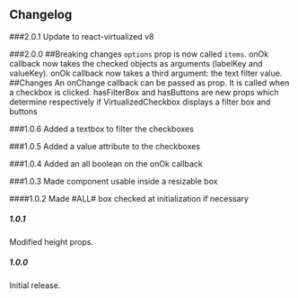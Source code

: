 Changelog
------------
###2.0.1
Update to react-virtualized v8

###2.0.0
##Breaking changes
`options` prop is now called `items`.
onOk callback now takes the checked objects as arguments (labelKey and valueKey).
onOk callback now takes a third argument: the text filter value.
##Changes
An onChange callback can be passed as prop. It is called when a checkbox is clicked.
hasFilterBox and hasButtons are new props which determine respectively if
VirtualizedCheckbox displays a filter box and buttons

###1.0.6
Added a textbox to filter the checkboxes

###1.0.5
Added a value attribute to the checkboxes

###1.0.4
Added an all boolean on the onOk callback

###1.0.3
Made component usable inside a resizable box

####1.0.2
Made #ALL# box checked at initialization if necessary

##### 1.0.1
Modified height props.

##### 1.0.0
Initial release.
